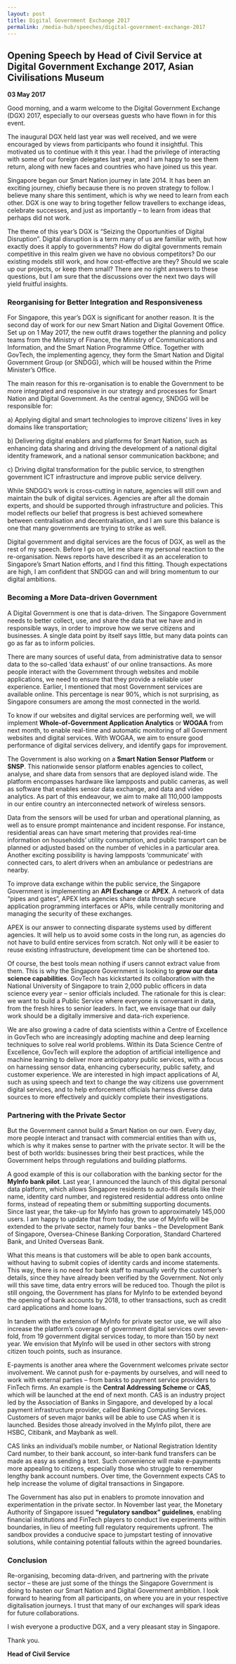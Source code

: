 ```yaml
---
layout: post
title: Digital Government Exchange 2017
permalink: /media-hub/speeches/digital-government-exchange-2017
---
```

## Opening Speech by Head of Civil Service at Digital Government Exchange 2017, Asian Civilisations Museum

**03 May 2017**

Good morning, and a warm welcome to the Digital Government Exchange (DGX) 2017, especially to our overseas guests who have flown in for this event.  
  
The inaugural DGX held last year was well received, and we were encouraged by views from participants who found it insightful. This motivated us to continue with it this year. I had the privilege of interacting with some of our foreign delegates last year, and I am happy to see them return, along with new faces and countries who have joined us this year.  
  
Singapore began our Smart Nation journey in late 2014. It has been an exciting journey, chiefly because there is no proven strategy to follow. I believe many share this sentiment, which is why we need to learn from each other. DGX is one way to bring together fellow travellers to exchange ideas, celebrate successes, and just as importantly – to learn from ideas that perhaps did not work.  
  
The theme of this year’s DGX is “Seizing the Opportunities of Digital Disruption”. Digital disruption is a term many of us are familiar with, but how exactly does it apply to governments? How do digital governments remain competitive in this realm given we have no obvious competitors? Do our existing models still work, and how cost-effective are they? Should we scale up our projects, or keep them small? There are no right answers to these questions, but I am sure that the discussions over the next two days will yield fruitful insights.

### Reorganising for Better Integration and Responsiveness

For Singapore, this year’s DGX is significant for another reason. It is the second day of work for our new Smart Nation and Digital Govement Office. Set up on 1 May 2017, the new outfit draws together the planning and policy teams from the Ministry of Finance, the Ministry of Communications and Information, and the Smart Nation Programme Office. Together with GovTech, the implementing agency, they form the Smart Nation and Digital Government Group (or SNDGG), which will be housed within the Prime Minister’s Office.  
  
The main reason for this re-organisation is to enable the Government to be more integrated and responsive in our strategy and processes for Smart Nation and Digital Government. As the central agency, SNDGG will be responsible for:

a) Applying digital and smart technologies to improve citizens’ lives in key domains like transportation;  
  
b) Delivering digital enablers and platforms for Smart Nation, such as enhancing data sharing and driving the development of a national digital identity framework, and a national sensor communication backbone; and  
  
c) Driving digital transformation for the public service, to strengthen government ICT infrastructure and improve public service delivery.

While SNDGG’s work is cross-cutting in nature, agencies will still own and maintain the bulk of digital services. Agencies are after all the domain experts, and should be supported through infrastructure and policies. This model reflects our belief that progress is best achieved somewhere between centralisation and decentralisation, and I am sure this balance is one that many governments are trying to strike as well.  
  
Digital government and digital services are the focus of DGX, as well as the rest of my speech. Before I go on, let me share my personal reaction to the re-organisation. News reports have described it as an acceleration to Singapore’s Smart Nation efforts, and I find this fitting. Though expectations are high, I am confident that SNDGG can and will bring momentum to our digital ambitions.

### Becoming a More Data-driven Government

A Digital Government is one that is data-driven. The Singapore Government needs to better collect, use, and share the data that we have and in responsible ways, in order to improve how we serve citizens and businesses. A single data point by itself says little, but many data points can go as far as to inform policies.  
  
There are many sources of useful data, from administrative data to sensor data to the so-called ‘data exhaust’ of our online transactions. As more people interact with the Government through websites and mobile applications, we need to ensure that they provide a reliable user experience. Earlier, I mentioned that most Government services are available online. This percentage is near 90%, which is not surprising, as Singapore consumers are among the most connected in the world.  
  
To know if our websites and digital services are performing well, we will implement **Whole-of-Government Application Analytics** or **WOGAA** from next month, to enable real-time and automatic monitoring of all Government websites and digital services. With WOGAA, we aim to ensure good performance of digital services delivery, and identify gaps for improvement.  
  
The Government is also working on a **Smart Nation Sensor Platform** or **SNSP**. This nationwide sensor platform enables agencies to collect, analyse, and share data from sensors that are deployed island wide. The platform encompasses hardware like lampposts and public cameras, as well as software that enables sensor data exchange, and data and video analytics. As part of this endeavour, we aim to make all 110,000 lampposts in our entire country an interconnected network of wireless sensors.

Data from the sensors will be used for urban and operational planning, as well as to ensure prompt maintenance and incident response. For instance, residential areas can have smart metering that provides real-time information on households’ utility consumption, and public transport can be planned or adjusted based on the number of vehicles in a particular area. Another exciting possibility is having lampposts ‘communicate’ with connected cars, to alert drivers when an ambulance or pedestrians are nearby.  
  
To improve data exchange within the public service, the Singapore Government is implementing an **API Exchange** or **APEX**. A network of data “pipes and gates”, APEX lets agencies share data through secure application programming interfaces or APIs, while centrally monitoring and managing the security of these exchanges.  
  
APEX is our answer to connecting disparate systems used by different agencies. It will help us to avoid some costs in the long run, as agencies do not have to build entire services from scratch. Not only will it be easier to reuse existing infrastructure, development time can be shortened too.  
  
Of course, the best tools mean nothing if users cannot extract value from them. This is why the Singapore Government is looking to **grow our data science capabilities**. GovTech has kickstarted its collaboration with the National University of Singapore to train 2,000 public officers in data science every year – senior officials included. The rationale for this is clear: we want to build a Public Service where everyone is conversant in data, from the fresh hires to senior leaders. In fact, we envisage that our daily work should be a digitally immersive and data-rich experience.  
  
We are also growing a cadre of data scientists within a Centre of Excellence in GovTech who are increasingly adopting machine and deep learning techniques to solve real world problems. Within its Data Science Centre of Excellence, GovTech will explore the adoption of artificial intelligence and machine learning to deliver more anticipatory public services, with a focus on harnessing sensor data, enhancing cybersecurity, public safety, and customer experience. We are interested in high impact applications of AI, such as using speech and text to change the way citizens use government digital services, and to help enforcement officials harness diverse data sources to more effectively and quickly complete their investigations.

### Partnering with the Private Sector

But the Government cannot build a Smart Nation on our own. Every day, more people interact and transact with commercial entities than with us, which is why it makes sense to partner with the private sector. It will be the best of both worlds: businesses bring their best practices, while the Government helps through regulations and building platforms.  
  
A good example of this is our collaboration with the banking sector for the **MyInfo bank pilot**. Last year, I announced the launch of this digital personal data platform, which allows Singapore residents to auto-fill details like their name, identity card number, and registered residential address onto online forms, instead of repeating them or submitting supporting documents. Since last year, the take-up for MyInfo has grown to approximately 145,000 users. I am happy to update that from today, the use of MyInfo will be extended to the private sector, namely four banks – the Development Bank of Singapore, Oversea-Chinese Banking Corporation, Standard Chartered Bank, and United Overseas Bank.  
  
What this means is that customers will be able to open bank accounts, without having to submit copies of identity cards and income statements. This way, there is no need for bank staff to manually verify the customer’s details, since they have already been verified by the Government. Not only will this save time, data entry errors will be reduced too. Though the pilot is still ongoing, the Government has plans for MyInfo to be extended beyond the opening of bank accounts by 2018, to other transactions, such as credit card applications and home loans.  
  
In tandem with the extension of MyInfo for private sector use, we will also increase the platform’s coverage of government digital services over seven-fold, from 19 government digital services today, to more than 150 by next year. We envision that MyInfo will be used in other sectors with strong citizen touch points, such as insurance.  
  
E-payments is another area where the Government welcomes private sector involvement. We cannot push for e-payments by ourselves, and will need to work with external parties – from banks to payment service providers to FinTech firms. An example is the **Central Addressing Scheme** or **CAS**, which will be launched at the end of next month. CAS is an industry project led by the Association of Banks in Singapore, and developed by a local payment infrastructure provider, called Banking Computing Services. Customers of seven major banks will be able to use CAS when it is launched. Besides those already involved in the MyInfo pilot, there are HSBC, Citibank, and Maybank as well.  
  
CAS links an individual’s mobile number, or National Registration Identity Card number, to their bank account, so inter-bank fund transfers can be made as easy as sending a text. Such convenience will make e-payments more appealing to citizens, especially those who struggle to remember lengthy bank account numbers. Over time, the Government expects CAS to help increase the volume of digital transactions in Singapore.  
  
The Government has also put in enablers to promote innovation and experimentation in the private sector. In November last year, the Monetary Authority of Singapore issued **“regulatory sandbox” guidelines**, enabling financial institutions and FinTech players to conduct live experiments within boundaries, in lieu of meeting full regulatory requirements upfront. The sandbox provides a conducive space to jumpstart testing of innovative solutions, while containing potential fallouts within the agreed boundaries.

### Conclusion

Re-organising, becoming data-driven, and partnering with the private sector – these are just some of the things the Singapore Government is doing to hasten our Smart Nation and Digital Government ambition. I look forward to hearing from all participants, on where you are in your respective digitalisation journeys. I trust that many of our exchanges will spark ideas for future collaborations.  
  
I wish everyone a productive DGX, and a very pleasant stay in Singapore.  
  
Thank you.

**Head of Civil Service**